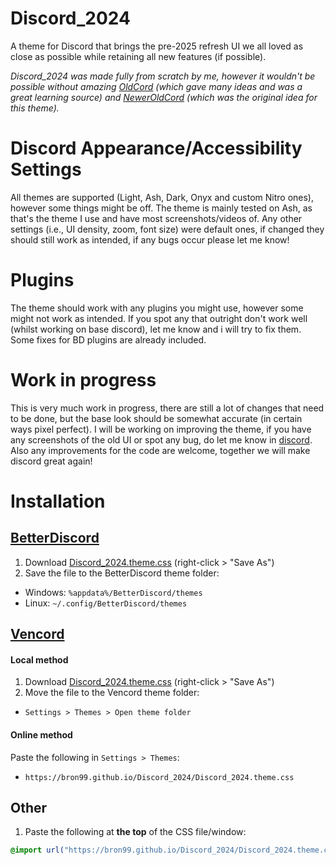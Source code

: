 # Discord_2024

A theme for Discord that brings the pre-2025 refresh UI we all loved as close as possible while retaining all new features (if possible).

_Discord_2024 was made fully from scratch by me, however it wouldn't be possible without amazing [OldCord](https://github.com/milbits/oldcord) (which gave many ideas and was a great learning source) and [NewerOldCord](https://github.com/FrCynda/NewerOldCord) (which was the original idea for this theme)._

# Discord Appearance/Accessibility Settings

All themes are supported (Light, Ash, Dark, Onyx and custom Nitro ones), however some things might be off. The theme is mainly tested on Ash, as that's the theme I use and have most screenshots/videos of.
Any other settings (i.e., UI density, zoom, font size) were default ones, if changed they should still work as intended, if any bugs occur please let me know!

# Plugins

The theme should work with any plugins you might use, however some might not work as intended. If you spot any that outright don't work well (whilst working on base discord), let me know and i will try to fix them. Some fixes for BD plugins are already included.

# Work in progress

This is very much work in progress, there are still a lot of changes that need to be done, but the base look should be somewhat accurate (in certain ways pixel perfect). I will be working on improving the theme, if you have any screenshots of the old UI or spot any bug, do let me know in [discord](https://discord.gg/VZYrFfnP25). Also any improvements for the code are welcome, together we will make discord great again!

# Installation

## [BetterDiscord](https://betterdiscord.app/)

1. Download [Discord_2024.theme.css](https://raw.githubusercontent.com/bron99/Discord_2024/master/Discord_2024.theme.css) (right-click > "Save As")
2. Save the file to the BetterDiscord theme folder:

- Windows: `%appdata%/BetterDiscord/themes`
- Linux: `~/.config/BetterDiscord/themes`

## [Vencord](https://github.com/Vendicated/Vencord)

#### Local method

1. Download [Discord_2024.theme.css](https://raw.githubusercontent.com/bron99/Discord_2024/master/Discord_2024.theme.css) (right-click > "Save As")
2. Move the file to the Vencord theme folder:

- `Settings > Themes > Open theme folder`

#### Online method

Paste the following in `Settings > Themes`:

- `https://bron99.github.io/Discord_2024/Discord_2024.theme.css`

## Other

1. Paste the following at **the top** of the CSS file/window:

```css
@import url("https://bron99.github.io/Discord_2024/Discord_2024.theme.css");
```
